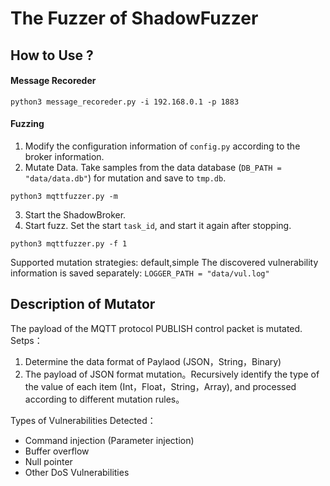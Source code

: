 # The Fuzzer of ShadowFuzzer



## How to Use ?

#### Message Recoreder

```
python3 message_recoreder.py -i 192.168.0.1 -p 1883    
```

#### Fuzzing

1. Modify the configuration information of `config.py` according to the broker information.      
2. Mutate Data. Take samples from the data database (`DB_PATH = "data/data.db"`) for mutation and save to `tmp.db`.  
```
python3 mqttfuzzer.py -m 
```
3. Start the ShadowBroker.
4. Start fuzz. Set the start `task_id`, and start it again after stopping.   
```
python3 mqttfuzzer.py -f 1
```

Supported mutation strategies: default,simple
The discovered vulnerability information is saved separately: `LOGGER_PATH = "data/vul.log"`   



## Description of Mutator
The payload of the MQTT protocol PUBLISH control packet is mutated.
Setps：  
1. Determine the data format of Paylaod (JSON，String，Binary)
2. The payload of JSON format mutation。Recursively identify the type of the value of each item (Int，Float，String，Array), and processed according to different mutation rules。    

Types of Vulnerabilities Detected：   
* Command injection (Parameter injection)  
* Buffer overflow   
* Null pointer   
* Other DoS Vulnerabilities